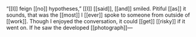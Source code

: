“[[I]] feign [[no]] hypotheses,” [[I]] [[said]], [[and]] smiled. Pitiful [[as]] it sounds, that was the [[most]] I [[ever]] spoke to someone from outside of [[work]]. Though I enjoyed the conversation, it could [[get]] [[risky]] if it went on. If he saw the developed [[photograph]]—